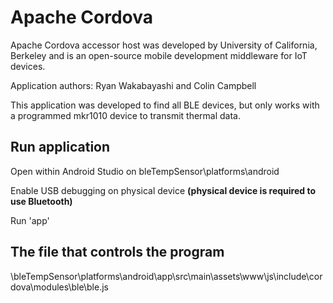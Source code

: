 # Apache Cordova

Apache Cordova accessor host was developed by University of California, Berkeley and is an open-source mobile development middleware for IoT devices.

Application authors: Ryan Wakabayashi and Colin Campbell

This application was developed to find all BLE devices, but only works with a programmed mkr1010 device to transmit thermal data.

## Run application

Open within Android Studio on bleTempSensor\platforms\android

Enable USB debugging on physical device **(physical device is required to use Bluetooth)**

Run 'app'

## The file that controls the program

\bleTempSensor\platforms\android\app\src\main\assets\www\js\include\cordova\modules\ble\ble.js
